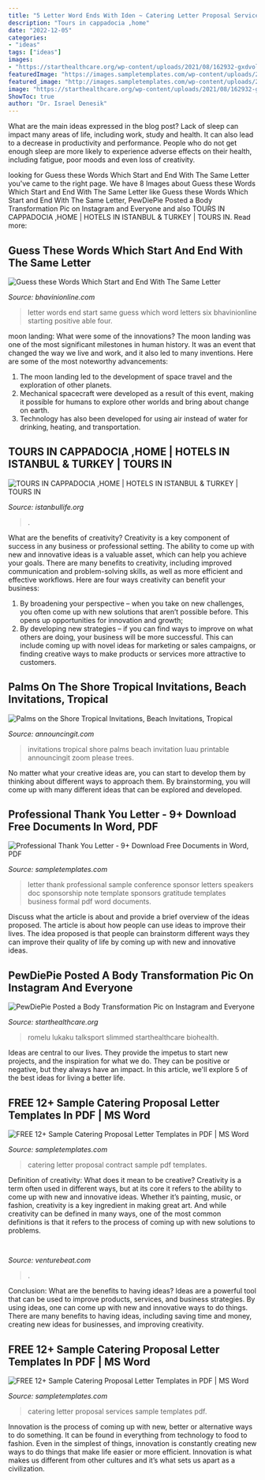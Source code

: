 ```yaml
---
title: "5 Letter Word Ends With Iden ~ Catering Letter Proposal Services Sample Templates Pdf"
description: "Tours in cappadocia ,home"
date: "2022-12-05"
categories:
- "ideas"
tags: ["ideas"]
images:
- "https://starthealthcare.org/wp-content/uploads/2021/08/162932-gxdvolekrh-1629194619-1068x561.jpg"
featuredImage: "https://images.sampletemplates.com/wp-content/uploads/2017/02/28022317/Catering-Services-Proposal-Letter.jpg"
featured_image: "http://images.sampletemplates.com/wp-content/uploads/2015/04/23160559/Professional-Sponsor-Thank-you-Letter-Free-Download-in-DOC.jpg"
image: "https://starthealthcare.org/wp-content/uploads/2021/08/162932-gxdvolekrh-1629194619-1068x561.jpg"
ShowToc: true
author: "Dr. Israel Denesik"
---
```



What are the main ideas expressed in the blog post?
Lack of sleep can impact many areas of life, including work, study and health. It can also lead to a decrease in productivity and performance. People who do not get enough sleep are more likely to experience adverse effects on their health, including fatigue, poor moods and even loss of creativity.

	

		
looking for Guess these Words Which Start and End With The Same Letter you've came to the right page. We have 8 Images about Guess these Words Which Start and End With The Same Letter like Guess these Words Which Start and End With The Same Letter, PewDiePie Posted a Body Transformation Pic on Instagram and Everyone and also TOURS IN CAPPADOCIA ,HOME | HOTELS IN ISTANBUL &amp; TURKEY | TOURS IN. Read more:
		
    
## Guess These Words Which Start And End With The Same Letter

<img loading=lazy src="https://i1.wp.com/www.bhavinionline.com/wp-content/uploads/2015/02/Words-Which-Start-and-End-With-The-Same-Letter.jpg?fit=600%2C503&amp;ssl=1" onerror="this.onerror=null;this.src='https://tse3.mm.bing.net/th?id=OIP.XSWpTbdgM1Cf8M6ZDh3-xgHaGN&amp;pid=15.1';" alt="Guess these Words Which Start and End With The Same Letter">

_Source: bhavinionline.com_

>letter words end start same guess which word letters six bhavinionline starting positive able four. 

	

moon landing: What were some of the innovations?
The moon landing was one of the most significant milestones in human history. It was an event that changed the way we live and work, and it also led to many inventions. Here are some of the most noteworthy advancements: 
1) The moon landing led to the development of space travel and the exploration of other planets. 
2) Mechanical spacecraft were developed as a result of this event, making it possible for humans to explore other worlds and bring about change on earth. 
3) Technology has also been developed for using air instead of water for drinking, heating, and transportation.

    
## TOURS IN CAPPADOCIA ,HOME | HOTELS IN ISTANBUL &amp; TURKEY | TOURS IN

<img loading=lazy src="http://www.istanbullife.org/cappadocia/mainpage/Cappadocia2DaysTourByPlane1.jpg" onerror="this.onerror=null;this.src='https://tse4.mm.bing.net/th?id=OIP.1ugZwSveg_JM0MMydvu0qAAAAA&amp;pid=15.1';" alt="TOURS IN CAPPADOCIA ,HOME | HOTELS IN ISTANBUL &amp; TURKEY | TOURS IN">

_Source: istanbullife.org_

>. 

	

What are the benefits of creativity?
Creativity is a key component of success in any business or professional setting. The ability to come up with new and innovative ideas is a valuable asset, which can help you achieve your goals. There are many benefits to creativity, including improved communication and problem-solving skills, as well as more efficient and effective workflows. Here are four ways creativity can benefit your business: 
1) By broadening your perspective – when you take on new challenges, you often come up with new solutions that aren’t possible before. This opens up opportunities for innovation and growth; 
2) By developing new strategies – if you can find ways to improve on what others are doing, your business will be more successful. This can include coming up with novel ideas for marketing or sales campaigns, or finding creative ways to make products or services more attractive to customers.

    
## Palms On The Shore Tropical Invitations, Beach Invitations, Tropical

<img loading=lazy src="http://www.announcingit.com/invitations/images/Palms-on-Shore-Tropical-Beach-Invitation.jpg" onerror="this.onerror=null;this.src='https://tse4.mm.bing.net/th?id=OIP.0vqGNl8etAKeFaR0t6SlwgHaLR&amp;pid=15.1';" alt="Palms on the Shore Tropical Invitations, Beach Invitations, Tropical">

_Source: announcingit.com_

>invitations tropical shore palms beach invitation luau printable announcingit zoom please trees. 

	

No matter what your creative ideas are, you can start to develop them by thinking about different ways to approach them. By brainstorming, you will come up with many different ideas that can be explored and developed.

    
## Professional Thank You Letter - 9+ Download Free Documents In Word, PDF

<img loading=lazy src="http://images.sampletemplates.com/wp-content/uploads/2015/04/23160559/Professional-Sponsor-Thank-you-Letter-Free-Download-in-DOC.jpg" onerror="this.onerror=null;this.src='https://tse3.mm.bing.net/th?id=OIP.xYCkTy8axgU3bzVOYRK8ugHaIi&amp;pid=15.1';" alt="Professional Thank You Letter - 9+ Download Free Documents in Word, PDF">

_Source: sampletemplates.com_

>letter thank professional sample conference sponsor letters speakers doc sponsorship note template sponsors gratitude templates business formal pdf word documents. 

	

Discuss what the article is about and provide a brief overview of the ideas proposed.
The article is about how people can use ideas to improve their lives. The idea proposed is that people can brainstorm different ways they can improve their quality of life by coming up with new and innovative ideas.

    
## PewDiePie Posted A Body Transformation Pic On Instagram And Everyone

<img loading=lazy src="https://starthealthcare.org/wp-content/uploads/2021/08/162932-gxdvolekrh-1629194619-1068x561.jpg" onerror="this.onerror=null;this.src='https://tse4.mm.bing.net/th?id=OIP.WmU4ZoUT08tUcqD11GCz7wHaD4&amp;pid=15.1';" alt="PewDiePie Posted a Body Transformation Pic on Instagram and Everyone">

_Source: starthealthcare.org_

>romelu lukaku talksport slimmed starthealthcare biohealth. 

	

Ideas are central to our lives. They provide the impetus to start new projects, and the inspiration for what we do. They can be positive or negative, but they always have an impact. In this article, we'll explore 5 of the best ideas for living a better life.

    
## FREE 12+ Sample Catering Proposal Letter Templates In PDF | MS Word

<img loading=lazy src="https://images.sampletemplates.com/wp-content/uploads/2017/02/28022850/Catering-Contract-Proposal-Letter.jpg" onerror="this.onerror=null;this.src='https://tse3.mm.bing.net/th?id=OIP.gdmzTMgDMKiDqxZrU6nMuAHaJA&amp;pid=15.1';" alt="FREE 12+ Sample Catering Proposal Letter Templates in PDF | MS Word">

_Source: sampletemplates.com_

>catering letter proposal contract sample pdf templates. 

	

Definition of creativity: What does it mean to be creative?
Creativity is a term often used in different ways, but at its core it refers to the ability to come up with new and innovative ideas. Whether it’s painting, music, or fashion, creativity is a key ingredient in making great art. And while creativity can be defined in many ways, one of the most common definitions is that it refers to the process of coming up with new solutions to problems.

    
## 

<img loading=lazy src="https://venturebeat.com/wp-content/uploads/2018/09/IMG_20180903_100317.jpg?w=664" onerror="this.onerror=null;this.src='https://tse4.mm.bing.net/th?id=OIP.RDcB-YLVyI_c210PUJidMgHaGr&amp;pid=15.1';" alt="">

_Source: venturebeat.com_

>. 

	

Conclusion: What are the benefits to having ideas?
Ideas are a powerful tool that can be used to improve products, services, and business strategies. By using ideas, one can come up with new and innovative ways to do things. There are many benefits to having ideas, including saving time and money, creating new ideas for businesses, and improving creativity.

    
## FREE 12+ Sample Catering Proposal Letter Templates In PDF | MS Word

<img loading=lazy src="https://images.sampletemplates.com/wp-content/uploads/2017/02/28022317/Catering-Services-Proposal-Letter.jpg" onerror="this.onerror=null;this.src='https://tse1.mm.bing.net/th?id=OIP.4YkiajJpohxplr0zqt5oVQHaJA&amp;pid=15.1';" alt="FREE 12+ Sample Catering Proposal Letter Templates in PDF | MS Word">

_Source: sampletemplates.com_

>catering letter proposal services sample templates pdf. 

	

Innovation is the process of coming up with new, better or alternative ways to do something. It can be found in everything from technology to food to fashion. Even in the simplest of things, innovation is constantly creating new ways to do things that make life easier or more efficient. Innovation is what makes us different from other cultures and it’s what sets us apart as a civilization.

